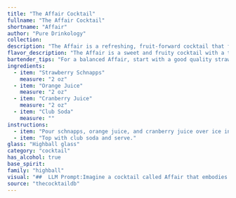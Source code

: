 ```yaml
---
title: "The Affair Cocktail"
fullname: "The Affair Cocktail"
shortname: "Affair"
author: "Pure Drinkology"
collection:
description: "The Affair is a refreshing, fruit-forward cocktail that falls into the **highball** family. While its precise origin is unknown, its combination of fruit juices and a liqueur, like many highballs, likely emerged in the late 19th or early 20th century, a time when American bars embraced vibrant, fruity mixes. "
flavor_description: "The Affair is a sweet and fruity cocktail with a tart edge. The strawberry schnapps provides a bright, berry flavor, while the orange juice adds a citrusy sweetness. The cranberry juice contributes a tart, slightly bitter note, and the club soda provides a refreshing fizz. The combination of these flavors creates a well-balanced and enjoyable drink that's perfect for a summer gathering. "
bartender_tips: "For a balanced Affair, start with a good quality strawberry schnapps for a sweet, fruity base.  Use fresh orange juice for brightness and cranberry juice for tartness.  Club soda adds fizz and helps to cut through the sweetness.  Adjust the ratio of juices to your liking, and always add the club soda last to maintain carbonation.  Serve over ice in a tall glass. "
ingredients:
  - item: "Strawberry Schnapps"
    measure: "2 oz"
  - item: "Orange Juice"
    measure: "2 oz"
  - item: "Cranberry Juice"
    measure: "2 oz"
  - item: "Club Soda"
    measure: ""
instructions:
  - item: "Pour schnapps, orange juice, and cranberry juice over ice in a highball glass."
  - item: "Top with club soda and serve."
glass: "Highball glass"
category: "cocktail"
has_alcohol: true
base_spirit:
family: "highball"
visual: "##  LLM Prompt:Imagine a cocktail called Affair that embodies a playful, seductive charm.  It is layered with: * **Strawberry Schnapps:**  A vibrant pink liquid, almost translucent, with a hint of red berry shimmer.* **Orange Juice:**  A golden hue, bright and refreshing, reminiscent of a summer sunset.* **Cranberry Juice:**  A deep crimson, slightly darker than the Strawberry Schnapps, adding a touch of tartness.* **Club Soda:**  A clear, bubbly elixir, adding lightness and fizziness to the composition.**Describe the Affair cocktail visually.  Consider the following:*** How do the colors interact and blend? * Does the cocktail have a distinct layered effect, or is it more blended?* Are there any interesting visual details like bubbles, condensation, or a garnish? * What kind of glassware would best showcase the Affair's appearance? **Remember, the cocktail should convey a sense of playful flirtation and irresistible appeal.** "
source: "thecocktaildb"
---
```


